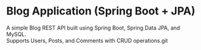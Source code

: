 # Blog Application (Spring Boot + JPA)

A simple Blog REST API built using Spring Boot, Spring Data JPA, and MySQL.  
Supports Users, Posts, and Comments with CRUD operations.git 